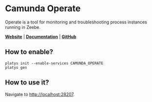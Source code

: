 # Camunda Operate

Operate is a tool for monitoring and troubleshooting process instances running in Zeebe.

**[Website](https://camunda.com/de/products/cloud/operate/)** | **[Documentation](https://docs.camunda.io/docs/components/operate/index/)** | **[GitHub](https://github.com/camunda-cloud/zeebe)**

## How to enable?

```
platys init --enable-services CAMUNDA_OPERATE
platys gen
```

## How to use it?

Navigate to <http://localhost:28207>.


